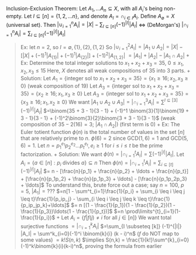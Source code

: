Inclusion-Exclusion Theorem: 
Let $A_1, \ldots A_n \subseteq X$, with all $A_i$'s being non-empty. Let $I \subseteq [n] = \{1, 2, \ldots n\}$, and denote $A_I = \cap_{i\in I}A_i$. Define $A_\emptyset = X$ (universal set). Then $|\cup_{i=1}^n A_i|=|X| - \sum_{I \subseteq [n]}(-1)^{|I|}|A_I|$ $\iff$ (DeMorgan's) $|\cap_{i=1}^nA_i| = \sum_{I\subseteq[n]}(-1)^{|I|}|A_I|$
> Ex: let $n = 2$, so $I = \emptyset, \{1\}, \{2\}, \{1, 2\}$ 
> So $|\cup_{i=1}^2 A_i| = |A_1 \cup A_2| = |X| - [|X| + (-1)^1 |A_{\{1\}}|+(-1)^1|A_{\{2\}}|] + (-1)^2 |A_{\{1, 2\}}|$
> $= |A_1| + |A_2| - |A_1 \cap A_2|$
> +
> Ex: Determine the total integer solutions to $x_1 + x_2 + x_3 = 35$, $0 \leq x_1, x_2, x_3 \leq 15$
> Here, $X$ denotes all weak compositions of $35$ into $3$ parts.
> +
> Solution:
> Let $A_{1}=\{\textrm{integer sol to } x_{1}+x_{2}+x_{3}=35\} = \{x_1 \geq 16; x_2, x_3 \geq 0 \}$ (weak composition of 19)
> Let $A_{3}=\{\textrm{integer sol to } x_{1}+x_{2}+x_{3}=35\} = \{x_2 \geq 16; x_1, x_3 \geq 0 \}$ 
> Let $A_{3}=\{\textrm{integer sol to } x_{1}+x_{2}+x_{3}=35\} = \{x_3 \geq 16; x_1, x_2 \geq 0 \}$ 
> We want $|A_1 \cup A_2 \cup A_3| = |\cap^3_{i=1}A_i| = \sum^{I \subseteq [3]}(-1)^{|I|}|A_I|$
> $=\binom{35 + 3 - 1}{3 - 1} + (-1)^1 \binom{3}{1}\binom{19 + 3 - 1}{3 - 1} + (-1)^2\binom{3}{2}\binom{3 + 3 - 1}{3 - 1}$ (weak composition of $35-2(16)=3$; $|A_1 \cap A_2|$) (first term is $0$) 
> +
> Ex:
> The Euler totient function $\phi(n)$ is the total number of values in the set $[n]$ that are relatively prime to $n$. 
> $\phi(6) = 2$ since $\textrm{GCD}(1,6) = 1$ and $\textrm{GCD}(5,6) = 1$. Let $n = p_1^{e_1} p_2^{e_2} \ldots p_t^{e_t}, e_i \geq 1$ for $i \leq i \leq t$ be the prime factorization. 
> +
> Solution:
> We want $\phi(n) = |\cap^t_{i=1}A_i| = \sum (-1)^{|I|}|A_I|$. 
> Let $A_i = \{a \in [n] : p_i \textrm{~divides~} a\} \subseteq n$
> Then $\phi(n) = |\cap_{i=1}^tA_i| = \sum_{i \subseteq[t]}(-1)^{|I|}|A_I|$
> $= n - [\frac{n}{p_1} + \frac{n}{p_2} + \ldots + \frac{n}{p_t}] + [\frac{n}{p_1p_2} + \frac{n}{p_1p_3} + \ldots] - [\frac{n}{p_1p_2p_3} + \ldots]$
> To understand this, brute force out a case; say $n = 100$, $p=5$, $|A_1| = ???$
> $=n[1 - \sum^t_{i=1}\frac{1}{p_i} + \sum_{i \leq i \leq j \leq t}\frac{1}{p_ip_j} - \sum_{i \leq i \leq j \leq k \leq t}\frac{1}{p_ip_jp_k}+\ldots]$
> $= n [(1 - \frac{1}{p_1})(1 - \frac{1}{p_2})(1 - \frac{1}{p_3})\ldots(1 - \frac{1}{p_t})]$
> $=n \prod\limits^{t}_{i=1}(1-\frac{1}{p_i})$ 
>+
>Let $A_i = \{f | f(j) \neq i \textrm{~for all~} j \in [n]\}$
>We want total surjective functions $= |\cap_{i=1}^kA_i|$
>$=\sum_{I \subseteq [k]} (-1)^{|I|} |A_I| = \sum^k_{i=0}(-1)^i \binom{k}{i} (k - i)^n$ ($f$ do NOT map to some values)
>$=k! S(n, k)$
>$\implies S(n,k) = \frac{1}{k!}\sum^{k}_{i=0}(-1)^k\binom{k}{i}(k-i)^n$, proving the formula from earlier

